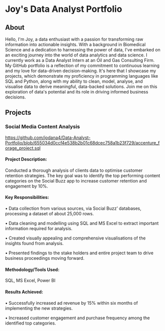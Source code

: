 # Joy's Data Analyst Portfolio
## About 
Hello, I'm Joy, a data enthusiast with a passion for transforming raw information into actionable insights. With a background in Biomedical Science and a dedication to harnessing the power of data, I've embarked on an exciting journey into the world of data analytics and data science. I currently work as a Data Analyst Intern at an Oil and Gas Consulting Firm. My GitHub portfolio is a reflection of my commitment to continuous learning and my love for data-driven decision-making. It's here that I showcase my projects, which demonstrate my proficiency in programming languages like SQL and Python, along with my ability to clean, model, analyse, and visualise data to derive meaningful, data-backed solutions. Join me on this exploration of data's potential and its role in driving informed business decisions.

## Projects
### Social Media Content Analysis

https://github.com/jodana4/Data-Analyst-Portfolio/blob/655034d0ccf4e538b2b01c68dcec758a1b23f729/accenture_forage_project.sql

#### Project Description:
Conducted a thorough analysis of clients data to optimise customer retention strategies. The key goal was to identify the top
performing content categories on the Social Buzz app to increase customer retention and engagement by 10%.

#### Key Responsibilities:
• Data collection from various sources, via Social Buzz’ databases, processing a dataset of about 25,000 rows.

• Data cleaning and modelling using SQL and MS Excel to extract important information required for analysis. 

• Created visually appealing and comprehensive visualisations of the insights found from analysis.

• Presented findings to the stake holders and entire project team to drive business proceedings moving forward.

#### Methodology/Tools Used: 
SQL, MS Excel, Power BI

#### Results Achieved:
• Successfully increased ad revenue by 15% within six months of implementing the new strategies.

• Increased customer engagement and purchase frequency among the identified top categories.
